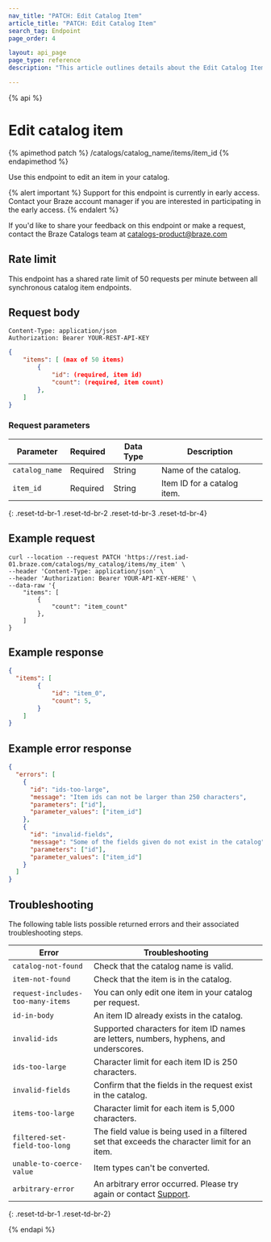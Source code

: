 ```yaml
---
nav_title: "PATCH: Edit Catalog Item"
article_title: "PATCH: Edit Catalog Item"
search_tag: Endpoint
page_order: 4

layout: api_page
page_type: reference
description: "This article outlines details about the Edit Catalog Item Braze endpoint."

---
```

{% api %}
# Edit catalog item
{% apimethod patch %}
/catalogs/catalog_name/items/item_id
{% endapimethod %}

Use this endpoint to edit an item in your catalog. 

{% alert important %}
Support for this endpoint is currently in early access. Contact your Braze account manager if you are interested in participating in the early access.
{% endalert %}

If you'd like to share your feedback on this endpoint or make a request, contact the Braze Catalogs team at [catalogs-product@braze.com](mailto:catalogs-product@braze.com)

## Rate limit

This endpoint has a shared rate limit of 50 requests per minute between all synchronous catalog item endpoints.

## Request body
```
Content-Type: application/json
Authorization: Bearer YOUR-REST-API-KEY
```

```json
{
    "items": [ (max of 50 items)
        {
            "id": (required, item id)
            "count": (required, item count)
        },
    ]
}
```

### Request parameters

| Parameter | Required | Data Type | Description |
|---|---|---|---|
| `catalog_name`  | Required | String | Name of the catalog.|
| `item_id `  |  Required | String | Item ID for a catalog item. |
{: .reset-td-br-1 .reset-td-br-2 .reset-td-br-3 .reset-td-br-4}

## Example request
```
curl --location --request PATCH 'https://rest.iad-01.braze.com/catalogs/my_catalog/items/my_item' \
--header 'Content-Type: application/json' \
--header 'Authorization: Bearer YOUR-API-KEY-HERE' \
--data-raw '{
    "items": [
        {
            "count": "item_count"
        },
    ]
}
```

## Example response
```json
{
  "items": [
		{
			"id": "item_0",
			"count": 5,
		}
	]
}
```

## Example error response 

```json
{
  "errors": [
    {
      "id": "ids-too-large",
      "message": "Item ids can not be larger than 250 characters",
      "parameters": ["id"],
      "parameter_values": ["item_id"]
    },
    {
      "id": "invalid-fields",
      "message": "Some of the fields given do not exist in the catalog",
      "parameters": ["id"],
      "parameter_values": ["item_id"]
    }
  ]
}
```

## Troubleshooting

The following table lists possible returned errors and their associated troubleshooting steps.

| Error | Troubleshooting |
| --- | --- |
| `catalog-not-found` | Check that the catalog name is valid. |
| `item-not-found` | Check that the item is in the catalog. |
| `request-includes-too-many-items` | You can only edit one item in your catalog per request. |
| `id-in-body` | An item ID already exists in the catalog. |
| `invalid-ids` | Supported characters for item ID names are letters, numbers, hyphens, and underscores. |
| `ids-too-large` | Character limit for each item ID is 250 characters. |
| `invalid-fields` | Confirm that the fields in the request exist in the catalog. |
| `items-too-large` | Character limit for each item is 5,000 characters. |
| `filtered-set-field-too-long` | The field value is being used in a filtered set that exceeds the character limit for an item. |
| `unable-to-coerce-value` | Item types can't be converted. |
| `arbitrary-error` | An arbitrary error occurred. Please try again or contact [Support]({{site.baseurl}}/support_contact/). |
{: .reset-td-br-1 .reset-td-br-2}

{% endapi %}